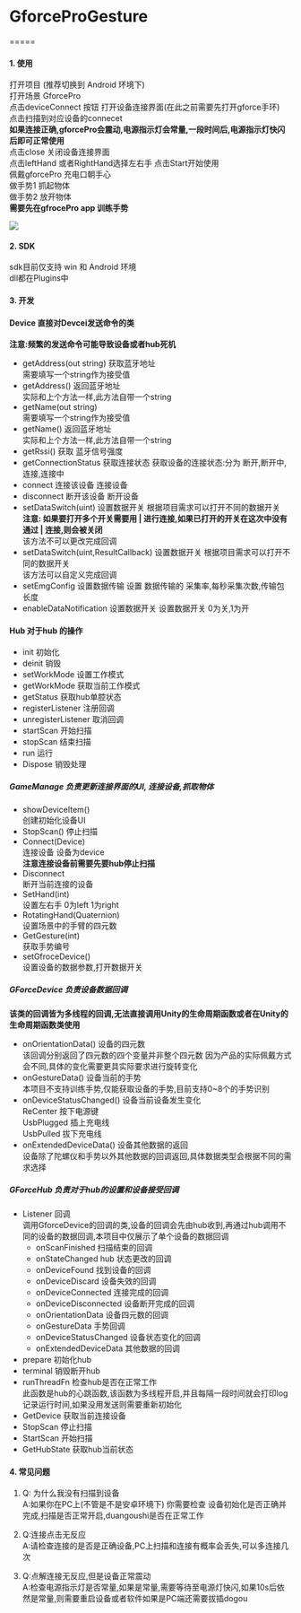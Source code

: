 # GforceProGesture

=====
 #### 1. 使用
  打开项目 (推荐切换到 Android 环境下)  
  打开场景 GforcePro  
  点击deviceConnect 按钮 打开设备连接界面(在此之前需要先打开gforce手环)  
  点击扫描到对应设备的connecet  
  **如果连接正确,gforcePro会震动,电源指示灯会常量,一段时间后,电源指示灯快闪后即可正常使用**  
  点击close 关闭设备连接界面  
  点击leftHand 或者RightHand选择左右手
  点击Start开始使用  
  佩戴gforcePro 充电口朝手心  
  做手势1 抓起物体  
  做手势2 放开物体  
  **需要先在gfrocePro app 训练手势**

  <img src="https://github.com/oymotion/GforceProGesture/master/Assets/redeme_image/Device.png"/>
  
#### 2. SDK 
sdk目前仅支持 win 和 Android 环境  
dll都在Plugins中

#### 3. 开发
 #### Device 直接对Devcei发送命令的类
 **注意:频繁的发送命令可能导致设备或者hub死机**
 * getAddress(out string) 获取蓝牙地址  
  需要填写一个string作为接受值  
 * getAddress() 返回蓝牙地址  
  实际和上个方法一样,此方法自带一个string
 * getName(out string)  
  需要填写一个string作为接受值 
 * getName() 返回蓝牙地址  
  实际和上个方法一样,此方法自带一个string
 * getRssi()
  获取 蓝牙信号强度 
 * getConnectionStatus 获取连接状态
   获取设备的连接状态:分为 断开,断开中,连接,连接中
 * connect 连接该设备
   连接设备
 * disconnect 断开该设备
   断开设备
 * setDataSwitch(uint) 设置数据开关
   根据项目需求可以打开不同的数据开关  
   **注意: 如果要打开多个开关需要用 | 进行连接,如果已打开的开关在这次中没有通过 | 连接,则会被关闭**  
   该方法不可以更改完成回调
 * setDataSwitch(uint,ResultCallback) 设置数据开关
   根据项目需求可以打开不同的数据开关  
   该方法可以自定义完成回调
 * setEmgConfig 设置数据传输
   设置 数据传输的 采集率,每秒采集次数,传输包长度
 * enableDataNotification 设置数据开关
   设置数据开关 0为关,1为开

 #### Hub 对于hub 的操作
  * init 初始化
  * deinit 销毁
  * setWorkMode 设置工作模式
  * getWorkMode 获取当前工作模式
  * getStatus 获取hub单腔状态
  * registerListener 注册回调
  * unregisterListener 取消回调
  * startScan 开始扫描
  * stopScan 结束扫描
  * run 运行
  * Dispose 销毁处理
 ##### GameManage 负责更新连接界面的UI, 连接设备,抓取物体
  * showDeviceItem()  
  创建初始化设备UI
  * StopScan()
  停止扫描  
  * Connect(Device)  
  连接设备 设备为device  
  **注意连接设备前需要先要hub停止扫描**
  * Disconnect  
  断开当前连接的设备  
  * SetHand(int)  
  设置左右手 0为left 1为right
  * RotatingHand(Quaternion)  
    设置场景中的手臂的四元数
  * GetGesture(int)  
    获取手势编号
  * setGfroceDevice()  
    设置设备的数据参数,打开数据开关
##### GForceDevice 负责设备数据回调
  **该类的回调皆为多线程的回调,无法直接调用Unity的生命周期函数或者在Unity的生命周期函数类使用**
  * onOrientationData() 设备的四元数  
    该回调分别返回了四元数的四个变量并非整个四元数
    因为产品的实际佩戴方式会不同,具体的变化需要更具实际要求进行旋转变化
  * onGestureData() 设备当前的手势  
    本项目不支持训练手势,仅能获取设备的手势,目前支持0~8个的手势识别
  * onDeviceStatusChanged() 设备当前设备发生变化  
    ReCenter 按下电源键  
    UsbPlugged 插上充电线  
    UsbPulled 拔下充电线
  * onExtendedDeviceData() 设备其他数据的返回  
    设备除了陀螺仪和手势以外其他数据的回调返回,具体数据类型会根据不同的需求选择
##### GForceHub 负责对于hub的设置和设备接受回调
 * Listener 回调  
   调用GforceDevice的回调的类,设备的回调会先由hub收到,再通过hub调用不同的设备的数据回调,本项目中仅展示了单个设备的数据回调
   * onScanFinished 扫描结束的回调
   * onStateChanged hub 状态更改的回调
   * onDeviceFound 找到设备的回调
   * onDeviceDiscard 设备失效的回调
   * onDeviceConnected 连接完成的回调
   * onDeviceDisconnected 设备断开完成的回调
   * onOrientationData 设备四元数的回调
   * onGestureData 手势回调
   * onDeviceStatusChanged 设备状态变化的回调
   * onExtendedDeviceData 其他数据的回调
 * prepare 初始化hub
 * terminal 销毁断开hub
 * runThreadFn 检查hub是否在正常工作  
   此函数是hub的心跳函数,该函数为多线程开启,并且每隔一段时间就会打印log记录运行时间,如果没用发送则需要重新初始化
 * GetDevice 获取当前连接设备
 * StopScan 停止扫描
 * StartScan 开始扫描
 * GetHubState 获取hub当前状态

#### 4. 常见问题
1. Q: 为什么我没有扫描到设备  
   A:如果你在PC上(不管是不是安卓环境下) 你需要检查 设备初始化是否正确并完成,扫描是否正常开启,duangoushi是否在正常工作

2. Q:连接点击无反应  
   A:请检查连接的是否是正确设备,PC上扫描和连接有概率会丢失,可以多连接几次

3. Q:点解连接无反应,但是设备正常震动  
   A:检查电源指示灯是否常量,如果是常量,需要等待至电源灯快闪,如果10s后依然是常量,则需要重启设备或者软件如果是PC端还需要拔插dogou
